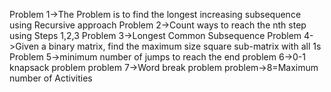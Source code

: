 Problem 1->The Problem is to find the longest increasing subsequence using Recursive approach
Problem 2->Count ways to reach the nth step using Steps 1,2,3
Problem 3->Longest Common Subsequence
Problem 4->Given a binary matrix, find the maximum size square sub-matrix with all 1s
Problem 5->minimum number of jumps to reach the end 
problem 6->0-1 knapsack problem
problem 7->Word break problem
problem->8=Maximum number of Activities




